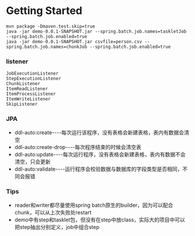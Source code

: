 # Getting Started
    mvn package -Dmaven.test.skip=true
    java -jar demo-0.0.1-SNAPSHOT.jar --spring.batch.job.names=taskletJob --spring.batch.job.enabled=true
    java -jar demo-0.0.1-SNAPSHOT.jar csvfile=person.csv --spring.batch.job.names=chunkJob --spring.batch.job.enabled=true

### listener
    JobExecutionListener
    StepExecutionListener
    ChunkListener
    ItemReadListener
    ItemProcessListener
    ItemWriteListener
    SkipListener

### JPA
* ddl-auto:create----每次运行该程序，没有表格会新建表格，表内有数据会清空
* ddl-auto:create-drop----每次程序结束的时候会清空表
* ddl-auto:update----每次运行程序，没有表格会新建表格，表内有数据不会清空，只会更新
* ddl-auto:validate----运行程序会校验数据与数据库的字段类型是否相同，不同会报错

### Tips
* reader和writer都尽量使用spring batch原生的builder，因为可以配合chunk，可以从上次失败处restart
* demo中有step和tasklet包，但没有在step中放class，实际大的项目中可以把step抽出分别定义，job中组合step
